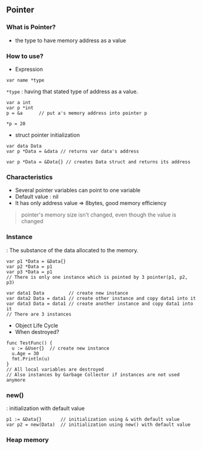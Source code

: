 ## Pointer
### What is Pointer?
- the type to have memory address as a value

### How to use?
- Expression
```
var name *type
```
`*type` : having that stated type of address as a value.

```
var a int
var p *int
p = &a      // put a's memory address into pointer p

*p = 20
```
- struct pointer initialization
```
var data Data
var p *Data = &data // returns var data's address
```

```
var p *Data = &Data{} // creates Data struct and returns its address
```


### Characteristics
- Several pointer variables can point to one variable
- Default value : nil
- It has only address value => 8bytes, good memory efficiency
> pointer's memory size isn't changed, even though the value is changed


### Instance
: The substance of the data allocated to the memory.
```
var p1 *Data = &Data{}
var p2 *Data = p1
var p3 *Data = p1
// There is only one instance which is pointed by 3 pointer(p1, p2, p3)
```

```
var data1 Data         // create new instance
var data2 Data = data1 // create other instance and copy data1 into it
var data3 Data = data1 // create another instance and copy data1 into it
// There are 3 instances
```

- Object Life Cycle
- When destroyed?
```
func TestFunc() {
  u := &User{}  // create new instance
  u.Age = 30
  fmt.Println(u)
} 
// All local variables are destroyed
// Also instances by Garbage Collector if instances are not used anymore
```


### new()
: initialization with default value
```
p1 := &Data{}       // initialization using & with default value
var p2 = new(Data)  // initialization using new() with default value
```

### Heap memory